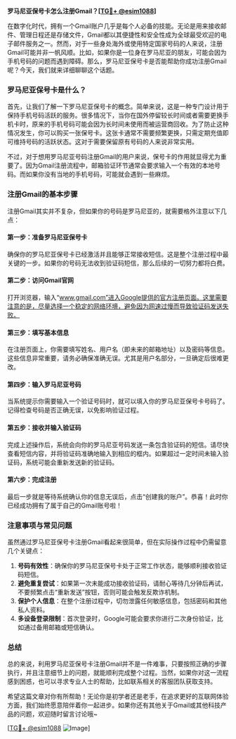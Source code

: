 **罗马尼亚保号卡怎么注册Gmail？[[TG💪+ @esim1088](https://t.me/s/esim1088)]**

在数字化时代，拥有一个Gmail账户几乎是每个人必备的技能。无论是用来接收邮件、管理日程还是存储文件，Gmail都以其便捷性和安全性成为全球最受欢迎的电子邮件服务之一。然而，对于一些身处海外或使用特定国家号码的人来说，注册Gmail可能并非一帆风顺。比如，如果你是一位身在罗马尼亚的朋友，可能会因为手机号码的问题而遇到障碍。那么，罗马尼亚保号卡是否能帮助你成功注册Gmail呢？今天，我们就来详细聊聊这个话题。

### 罗马尼亚保号卡是什么？

首先，让我们了解一下罗马尼亚保号卡的概念。简单来说，这是一种专门设计用于保持手机号码活跃的服务。很多情况下，当你在国外停留较长时间或者需要更换手机卡时，原来的手机号码可能会因为长时间未使用而被运营商回收。为了防止这种情况发生，你可以购买一张保号卡。这张卡通常不需要频繁更换，只需定期充值即可维持号码的活跃状态。这对于需要保留原有号码的人来说非常实用。

不过，对于想用罗马尼亚号码注册Gmail的用户来说，保号卡的作用就显得尤为重要了。因为Gmail注册流程中，邮箱验证环节通常会要求输入一个有效的本地号码。而如果你没有当地的手机号码，可能就会遇到一些麻烦。

### 注册Gmail的基本步骤

注册Gmail其实并不复杂，但如果你的号码是罗马尼亚的，就需要格外注意以下几点：

#### 第一步：准备罗马尼亚保号卡
确保你的罗马尼亚保号卡已经激活并且能够正常接收短信。这是整个注册过程中最关键的一步。如果你的号码无法收到验证码短信，那么后续的一切努力都将白费。

#### 第二步：访问Gmail官网
打开浏览器，输入“www.gmail.com”进入Google提供的官方注册页面。这里需要注意的是，尽量选择一个稳定的网络环境，避免因为网速过慢而导致验证码发送失败。

#### 第三步：填写基本信息
在注册页面上，你需要填写姓名、用户名（即未来的邮箱地址）以及密码等信息。这些信息非常重要，请务必确保准确无误。尤其是用户名部分，一旦确定后很难更改。

#### 第四步：输入罗马尼亚号码
当系统提示你需要输入一个验证号码时，就可以填入你的罗马尼亚保号卡号码了。记得检查号码是否正确无误，以免影响验证过程。

#### 第五步：接收并输入验证码
完成上述操作后，系统会向你的罗马尼亚号码发送一条包含验证码的短信。请尽快查看短信内容，并将验证码准确地输入到相应的框内。如果超过一定时间未输入验证码，系统可能会重新发送新的验证码。

#### 第六步：完成注册
最后一步就是等待系统确认你的信息无误后，点击“创建我的账户”。恭喜！此时你已经成功拥有了属于自己的Gmail账号啦！

### 注意事项与常见问题

虽然通过罗马尼亚保号卡注册Gmail看起来很简单，但在实际操作过程中仍需留意几个关键点：

1. **号码有效性**：确保你的罗马尼亚保号卡处于正常工作状态，能够顺利接收验证码短信。
2. **避免重复尝试**：如果第一次未能成功接收验证码，请耐心等待几分钟后再试，不要频繁点击“重新发送”按钮，否则可能会触发反欺诈机制。
3. **保护个人信息**：在整个注册过程中，切勿泄露任何敏感信息，包括密码和其他私人资料。
4. **多设备登录限制**：首次登录时，Google可能会要求你进行二次身份验证，比如通过备用邮箱或短信确认。

### 总结

总的来说，利用罗马尼亚保号卡注册Gmail并不是一件难事，只要按照正确的步骤执行，并且注意细节上的问题，就能顺利完成整个过程。当然，如果你对这一流程感到困惑，也可以寻求专业人士的帮助，比如联系相关的客服团队获取支持。

希望这篇文章对你有所帮助！无论你是初学者还是老手，在追求更好的互联网体验方面，我们始终愿意陪伴着你一起进步。如果你还有其他关于Gmail或其他科技产品的问题，欢迎随时留言讨论哦~

[[TG💪+ @esim1088](https://t.me/s/esim1088) ![Image](https://i.postimg.cc/4NQfJmqS/Snipaste-2025-05-13-00-14-12.png)]
